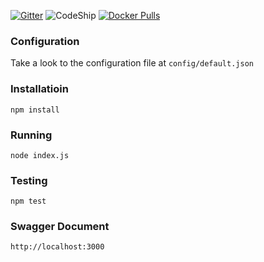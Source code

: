 [![Gitter](https://badges.gitter.im/thanhson1085/bean-seed.svg)](https://gitter.im/thanhson1085/bean-seed?utm_source=badge&utm_medium=badge&utm_campaign=pr-badge)
![CodeShip](https://codeship.com/projects/e11c9da0-e9c1-0133-a811-5a99213623df/status?branch=master)
[![Docker Pulls](https://img.shields.io/docker/pulls/thanhson1085/api-seed.svg)](http://dhttps://hub.docker.com/r/thanhson1085/api-seed/)

### Configuration
Take a look to the configuration file at `config/default.json`

### Installatioin
```
npm install
```

### Running
```
node index.js
```

### Testing
```
npm test
```

### Swagger Document
```
http://localhost:3000
```
